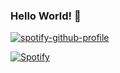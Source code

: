 ### Hello World! 👋

<!--
**FrancescoAmorosini/FrancescoAmorosini** is a ✨ _special_ ✨ repository because its `README.md` (this file) appears on your GitHub profile.

Here are some ideas to get you started:

- 🔭 I’m currently working on ...
- 🌱 I’m currently learning ...
- 👯 I’m looking to collaborate on ...
- 🤔 I’m looking for help with ...
- 💬 Ask me about ...
- 📫 How to reach me: ...
- 😄 Pronouns: ...
- ⚡ Fun fact: ...
-->

[![spotify-github-profile](https://spotify-github-profile.vercel.app/api/view?uid=11139999916&cover_image=true&theme=default)](https://github.com/kittinan/spotify-github-profile)

[![Spotify](https://11139999916.vercel.app/api/spotify)](https://open.spotify.com/user/11139999916)

